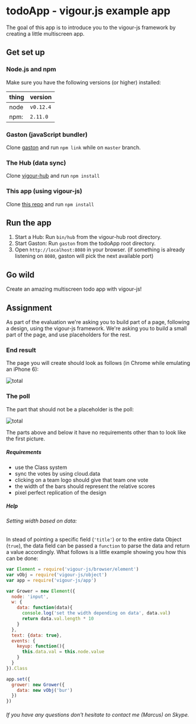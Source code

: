 # todoApp - vigour.js example app
The goal of this app is to introduce you to the vigour-js framework by creating a little multiscreen app.

## Get set up

### Node.js and npm
Make sure you have the following versions (or higher) installed:

|thing | version |
|---  | --- |
|node | `v0.12.4` |
|npm: | `2.11.0` |

### Gaston (javaScript bundler)
Clone [gaston](https://github.com/vigour-io/gaston) and run `npm link` while on `master` branch.

### The Hub (data sync)
Clone [vigour-hub](https://github.com/vigour-io/vigour-hub) and run `npm install`

### This app (using vigour-js)
Clone [this repo](https://github.com/vigour-io/todoApp) and run `npm install`

## Run the app
1. Start a Hub: Run `bin/hub` from the vigour-hub root directory.
2. Start Gaston: Run `gaston` from the todoApp root directory.
3. Open `http://localhost:8080` in your browser. (if something is already listening on `8080`, gaston will pick the next available port)

## Go wild
Create an amazing multiscreen todo app with vigour-js!

## Assignment
As part of the evaluation we're asking you to build part of a page, following a design, using the vigour-js framework. We're asking you to build a small part of the page, and use placeholders for the rest.

### End result
The page you will create should look as follows (in Chrome while emulating an iPhone 6):

![total](http://vigour.io/graphics/hiring/total.png)

### The poll

The part that should not be a placeholder is the poll:

![total](http://vigour.io/graphics/hiring/poll.png)

The parts above and below it have no requirements other than to look like the first picture.

##### Requirements

- use the Class system
- sync the votes by using cloud.data
- clicking on a team logo should give that team one vote
- the width of the bars should represent the relative scores
- pixel perfect replication of the design

##### Help

###### Setting width based on data:
In stead of pointing a specific field (`'title'`) or to the entire data Object (`true`), the data field can be passed a `function` to parse the data and return a value accordingly. What follows is a little example showing you how this can be done:

```javascript
var Element = require('vigour-js/browser/element')
var vObj = require('vigour-js/object')
var app = require('vigour-js/app')

var Grower = new Element({
  node: 'input',
  w: {
    data: function(data){
      console.log('set the width depending on data', data.val)
      return data.val.length * 10
    }
  },
  text: {data: true},
  events: {
    keyup: function(){
      this.data.val = this.node.value
    }
  }
}).Class

app.set({
  grower: new Grower({
    data: new vObj('bur')
  })
})
```
###### If you have any questions don't hesitate to contact me (Marcus) on Skype.

